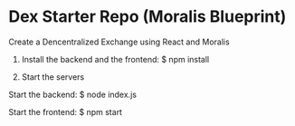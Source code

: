 # Dex Starter Repo (Moralis Blueprint)

Create a Dencentralized Exchange using React and Moralis 

1. Install the backend and the frontend: $ npm install

2. Start the servers

Start the backend: $ node index.js 

Start the frontend: $ npm start